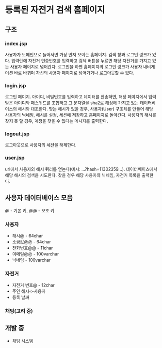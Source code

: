# 등록된 자전거 검색 홈페이지

## 구조

### index.jsp
사용자가 도메인으로 들어서면 가장 먼저 보이는 홈페이지. 검색 창과 로그인 링크가 있다. 입력란에 자전거 인증번호를 입력하고 검색 버튼을 누르면 해당 자전거를 가지고 있는 사용자 페이지로 넘어간다. 로그인을 하면 홈페이지의 로그인 링크가 사용자 내비게이션 바로 바뀌며 자신의 사용자 페이지로 넘어가거나 로그아웃할 수 있다.

### login.jsp
로그인 페이지. 아이디, 비밀번호를 입력하고 데이터를 전송하면, 해당 페이지에서 입력받은 아이디와 패스워드를 조합하고 그 문자열을 sha2로 해싱해 가지고 있는 데이터베이스의 해시와 대조한다. 맞는 해시가 있을 경우, 사용자(User) 구조체를 만들어 해당 사용자의 닉네임, 해시를 설정, 세션에 저장하고 홈페이지로 돌아간다. 사용자의 해시를 찾지 못 할 경우, 계정을 찾을 수 없다는 메시지를 출력한다.

### logout.jsp
로그아웃으로 사용자의 세션을 해제한다.

### user.jsp
url에서 사용자의 해시 쿼리를 얻는다(예시: ...?hash=11302359...). 데이터베이스에서 해당 해시의 검색을 시도한다. 찾을 경우 해당 사용자의 닉네임, 자전거 목록을 출력한다.

## 사용자 데이터베이스 모음
@ - 기본 키, @@ - 보조 키

### 사용자
* 해시@ - 64char
* 소금값@@ - 64char
* 전화번호@@ - 11char
* 이메일@@ - 100varchar
* 닉네임 - 100varchar

### 자전거
* 자전거 번호@ - 12char
* 주인 해시<-사용자
* 등록 날짜

### 채팅(고려 중)

## 개발 중
* 채팅 시스템